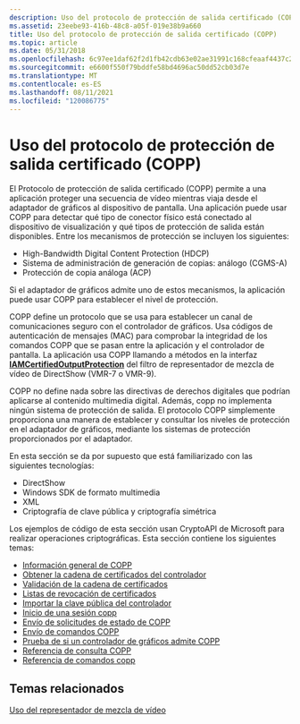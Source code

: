 ```yaml
---
description: Uso del protocolo de protección de salida certificado (COPP)
ms.assetid: 23eebe93-416b-48c8-a05f-019e38b9a660
title: Uso del protocolo de protección de salida certificado (COPP)
ms.topic: article
ms.date: 05/31/2018
ms.openlocfilehash: 6c97ee1daf62f2d1fb42cdb63e02ae31991c168cfeaaf4437c2e77643fc6cbd3
ms.sourcegitcommit: e6600f550f79bddfe58bd4696ac50dd52cb03d7e
ms.translationtype: MT
ms.contentlocale: es-ES
ms.lasthandoff: 08/11/2021
ms.locfileid: "120086775"
---
```

# <a name="using-certified-output-protection-protocol-copp"></a>Uso del protocolo de protección de salida certificado (COPP)

El Protocolo de protección de salida certificado (COPP) permite a una aplicación proteger una secuencia de vídeo mientras viaja desde el adaptador de gráficos al dispositivo de pantalla. Una aplicación puede usar COPP para detectar qué tipo de conector físico está conectado al dispositivo de visualización y qué tipos de protección de salida están disponibles. Entre los mecanismos de protección se incluyen los siguientes:

-   High-Bandwidth Digital Content Protection (HDCP)
-   Sistema de administración de generación de copias: análogo (CGMS-A)
-   Protección de copia análoga (ACP)

Si el adaptador de gráficos admite uno de estos mecanismos, la aplicación puede usar COPP para establecer el nivel de protección.

COPP define un protocolo que se usa para establecer un canal de comunicaciones seguro con el controlador de gráficos. Usa códigos de autenticación de mensajes (MAC) para comprobar la integridad de los comandos COPP que se pasan entre la aplicación y el controlador de pantalla. La aplicación usa COPP llamando a métodos en la interfaz [**IAMCertifiedOutputProtection**](/windows/desktop/api/Strmif/nn-strmif-iamcertifiedoutputprotection) del filtro de representador de mezcla de vídeo de DirectShow (VMR-7 o VMR-9).

COPP no define nada sobre las directivas de derechos digitales que podrían aplicarse al contenido multimedia digital. Además, copp no implementa ningún sistema de protección de salida. El protocolo COPP simplemente proporciona una manera de establecer y consultar los niveles de protección en el adaptador de gráficos, mediante los sistemas de protección proporcionados por el adaptador.

En esta sección se da por supuesto que está familiarizado con las siguientes tecnologías:

-   DirectShow
-   Windows SDK de formato multimedia
-   XML
-   Criptografía de clave pública y criptografía simétrica

Los ejemplos de código de esta sección usan CryptoAPI de Microsoft para realizar operaciones criptográficas. Esta sección contiene los siguientes temas:

-   [Información general de COPP](overview-of-copp.md)
-   [Obtener la cadena de certificados del controlador](obtaining-the-drivers-certificate-chain.md)
-   [Validación de la cadena de certificados](validating-the-certificate-chain.md)
-   [Listas de revocación de certificados](certificate-revocation-lists.md)
-   [Importar la clave pública del controlador](importing-the-drivers-public-key.md)
-   [Inicio de una sesión copp](initiating-a-copp-session.md)
-   [Envío de solicitudes de estado de COPP](sending-copp-status-requests.md)
-   [Envío de comandos COPP](sending-copp-commands.md)
-   [Prueba de si un controlador de gráficos admite COPP](testing-whether-a-graphics-driver-supports-copp.md)
-   [Referencia de consulta COPP](copp-query-reference.md)
-   [Referencia de comandos copp](copp-command-reference.md)

## <a name="related-topics"></a>Temas relacionados

<dl> <dt>

[Uso del representador de mezcla de vídeo](using-the-video-mixing-renderer.md)
</dt> </dl>

 

 



